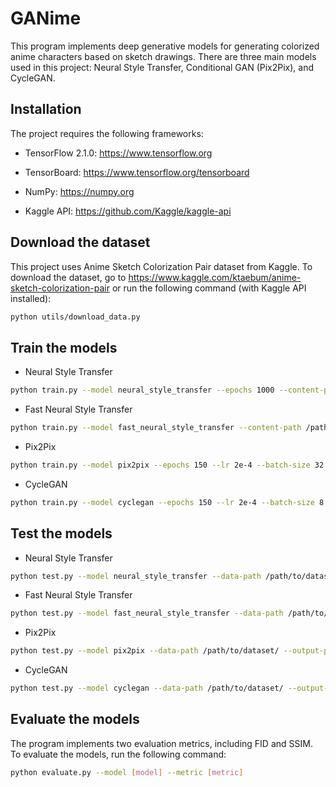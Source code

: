# GANime

This program implements deep generative models for generating colorized anime characters based on sketch drawings. There are three main models used in this project: Neural Style Transfer, Conditional GAN (Pix2Pix), and CycleGAN.

## Installation

The project requires the following frameworks:

- TensorFlow 2.1.0: https://www.tensorflow.org

- TensorBoard: https://www.tensorflow.org/tensorboard

- NumPy: https://numpy.org

- Kaggle API: https://github.com/Kaggle/kaggle-api

## Download the dataset

This project uses Anime Sketch Colorization Pair dataset from Kaggle. To download the dataset, go to https://www.kaggle.com/ktaebum/anime-sketch-colorization-pair or run the following command (with Kaggle API installed):

```bash
python utils/download_data.py
```

## Train the models

- Neural Style Transfer

```bash
python train.py --model neural_style_transfer --epochs 1000 --content-path /path/to/content/image/  --style-path /path/to/style/image/ --output-path /path/to/output/image/
```

- Fast Neural Style Transfer

```bash
python train.py --model fast_neural_style_transfer --content-path /path/to/content/image/  --style-path /path/to/style/image/ --output-path /path/to/output/image/
```

- Pix2Pix

```bash
python train.py --model pix2pix --epochs 150 --lr 2e-4 --batch-size 32 --data-path /path/to/dataset/ --resume --output-path /path/to/outputs/ --checkpoint-path /path/to/checkpoints/ 
```

- CycleGAN

```bash
python train.py --model cyclegan --epochs 150 --lr 2e-4 --batch-size 8 --data-path /path/to/dataset/ --resume --output-path /path/to/outputs/ --checkpoint-path /path/to/checkpoints/ 
```

## Test the models

- Neural Style Transfer

```bash
python test.py --model neural_style_transfer --data-path /path/to/dataset/ --output-path /path/to/outputs/ 
```

- Fast Neural Style Transfer

```bash
python test.py --model fast_neural_style_transfer --data-path /path/to/dataset/ --output-path /path/to/outputs/ 
```

- Pix2Pix

```bash
python test.py --model pix2pix --data-path /path/to/dataset/ --output-path /path/to/outputs/ --checkpoint-path /path/to/checkpoints/ 
```

- CycleGAN

```bash
python test.py --model cyclegan --data-path /path/to/dataset/ --output-path /path/to/outputs/ --checkpoint-path /path/to/checkpoints/ 
```

## Evaluate the models

The program implements two evaluation metrics, including FID and SSIM. To evaluate the models, run the following command:

```bash
python evaluate.py --model [model] --metric [metric]
```

